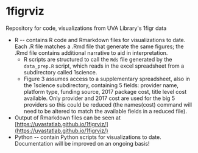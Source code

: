 # 1figrviz
Repository for code, visualizations from UVA Library's 1figr data

* R -- contains R code and Rmarkdown files for visualizations to date. Each .R file matches a .Rmd file that generate the same figures; the .Rmd file contains additional narrative to aid in interpretation.
   * R scripts are structured to call the `Rds` file generated by the `data_prep.R` script, which reads in the excel spreadsheet from a subdirectory called 1science.
   * Figure 3 assumes access to a supplementary spreadsheet, also in the 1science subdirectory, containing 5 fields: provider name, platform type, funding source, 2017 package cost, title level cost available. Only provider and 2017 cost are used for the big 5 providers so this could be reduced (the names(cost) command will need to be altered to match the available fields in a reduced file).
* Output of Rmarkdown files can be seen at [https://uvastatlab.github.io/1figrviz/](https://uvastatlab.github.io/1figrviz/)
* Python -- contain Python scripts for visualizations to date. Documentation will be improved on an ongoing basis!
